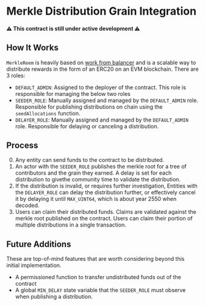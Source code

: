 # Merkle Distribution Grain Integration

#### ⚠️ This contract is still under active development ⚠️

## How It Works

`MerkleReem` is heavily based on [work from balancer](https://github.com/balancer-labs/erc20-redeemable)
and is a scalable way to distribute rewards in the form of an ERC20 on an EVM
blockchain. There are 3 roles:

- `DEFAULT_ADMIN`: Assigned to the deployer of the contract. This role
  is responsible for managing the below two roles
- `SEEDER_ROLE`: Manually assigned and managed by the `DEFAULT_ADMIN`
  role. Responsible for publishing distributions on chain using the
  `seedAllocations` function.
- `DELAYER_ROLE`: Manually assigned and managed by the `DEFAULT_ADMIN`
  role. Responsible for delaying or canceling a distribution.

## Process

0. Any entity can send funds to the contract to be distributed.
1. An actor with the `SEEDER_ROLE` publishes the merkle root for a tree of
   contributors and the grain they earned. A delay is set for each
   distribution to givethe community time to validate the distribution.
1. If the distribution is invalid, or requires further investigation,
   Entities with the `DELAYER_ROLE` can delay the distribution further, or
   effectively cancel it by delaying it until `MAX_UINT64`, which is about
   year 2550 when decoded.
1. Users can claim their distributed funds. Claims are validated against the
   merkle root published on the contract. Users can claim their portion
   of multiple distributions in a single transaction.

## Future Additions

These are top-of-mind features that are worth considering beyond this initial
implementation.

- A permissioned function to transfer undistributed funds out of the contract
- A global `MIN_DELAY` state variable that the `SEEDER_ROLE` must observe
  when publishing a distribution.
